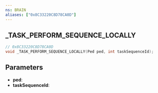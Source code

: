 ```yaml
---
ns: BRAIN
aliases: ["0x8C33220C8D78CA0D"]
---
```

## _TASK_PERFORM_SEQUENCE_LOCALLY

```c
// 0x8C33220C8D78CA0D
void _TASK_PERFORM_SEQUENCE_LOCALLY(Ped ped, int taskSequenceId);
```


## Parameters
* **ped**: 
* **taskSequenceId**: 

